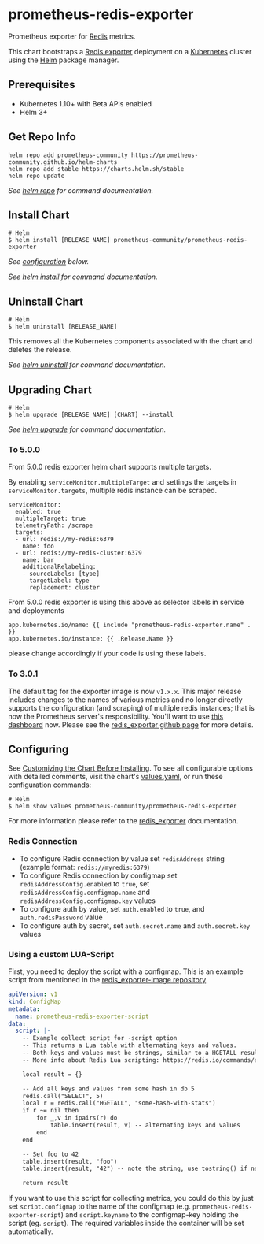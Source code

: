 # prometheus-redis-exporter

Prometheus exporter for [Redis](https://redis.io/) metrics.

This chart bootstraps a [Redis exporter](https://github.com/oliver006/redis_exporter) deployment on a [Kubernetes](http://kubernetes.io) cluster using the [Helm](https://helm.sh) package manager.

## Prerequisites

- Kubernetes 1.10+ with Beta APIs enabled
- Helm 3+

## Get Repo Info

```console
helm repo add prometheus-community https://prometheus-community.github.io/helm-charts
helm repo add stable https://charts.helm.sh/stable
helm repo update
```

_See [helm repo](https://helm.sh/docs/helm/helm_repo/) for command documentation._

## Install Chart

```console
# Helm
$ helm install [RELEASE_NAME] prometheus-community/prometheus-redis-exporter
```

_See [configuration](#configuration) below._

_See [helm install](https://helm.sh/docs/helm/helm_install/) for command documentation._

## Uninstall Chart

```console
# Helm
$ helm uninstall [RELEASE_NAME]
```

This removes all the Kubernetes components associated with the chart and deletes the release.

_See [helm uninstall](https://helm.sh/docs/helm/helm_uninstall/) for command documentation._

## Upgrading Chart

```console
# Helm
$ helm upgrade [RELEASE_NAME] [CHART] --install
```

_See [helm upgrade](https://helm.sh/docs/helm/helm_upgrade/) for command documentation._

### To 5.0.0

From 5.0.0 redis exporter helm chart supports multiple targets.

By enabling `serviceMonitor.multipleTarget` and settings the targets in `serviceMonitor.targets`, multiple redis instance can be scraped.

```
serviceMonitor:
  enabled: true
  multipleTarget: true
  telemetryPath: /scrape
  targets:
  - url: redis://my-redis:6379
    name: foo
  - url: redis://my-redis-cluster:6379
    name: bar
    additionalRelabeling:
    - sourceLabels: [type]
      targetLabel: type
      replacement: cluster
```

From 5.0.0 redis exporter is using this above as selector labels in service and deployments
```
app.kubernetes.io/name: {{ include "prometheus-redis-exporter.name" . }}
app.kubernetes.io/instance: {{ .Release.Name }}
```

please change accordingly if your code is using these labels.

### To 3.0.1

 The default tag for the exporter image is now `v1.x.x`. This major release includes changes to the names of various metrics and no longer directly supports the configuration (and scraping) of multiple redis instances; that is now the Prometheus server's responsibility. You'll want to use [this dashboard](https://github.com/oliver006/redis_exporter/blob/master/contrib/grafana_prometheus_redis_dashboard.json) now. Please see the [redis_exporter github page](https://github.com/oliver006/redis_exporter#upgrading-from-0x-to-1x) for more details.

## Configuring

See [Customizing the Chart Before Installing](https://helm.sh/docs/intro/using_helm/#customizing-the-chart-before-installing). To see all configurable options with detailed comments, visit the chart's [values.yaml](./values.yaml), or run these configuration commands:

```console
# Helm
$ helm show values prometheus-community/prometheus-redis-exporter
```

For more information please refer to the [redis_exporter](https://github.com/oliver006/redis_exporter) documentation.

### Redis Connection

- To configure Redis connection by value set `redisAddress` string (example format: `redis://myredis:6379`)
- To configure Redis connection by configmap set `redisAddressConfig.enabled` to `true`, set `redisAddressConfig.configmap.name` and `redisAddressConfig.configmap.key` values
- To configure auth by value, set `auth.enabled` to `true`, and `auth.redisPassword` value
- To configure auth by secret, set `auth.secret.name` and `auth.secret.key` values

### Using a custom LUA-Script

First, you need to deploy the script with a configmap. This is an example script from mentioned in the [redis_exporter-image repository](https://github.com/oliver006/redis_exporter/blob/master/contrib/sample_collect_script.lua)

```yaml
apiVersion: v1
kind: ConfigMap
metadata:
  name: prometheus-redis-exporter-script
data:
  script: |-
    -- Example collect script for -script option
    -- This returns a Lua table with alternating keys and values.
    -- Both keys and values must be strings, similar to a HGETALL result.
    -- More info about Redis Lua scripting: https://redis.io/commands/eval

    local result = {}

    -- Add all keys and values from some hash in db 5
    redis.call("SELECT", 5)
    local r = redis.call("HGETALL", "some-hash-with-stats")
    if r ~= nil then
        for _,v in ipairs(r) do
            table.insert(result, v) -- alternating keys and values
        end
    end

    -- Set foo to 42
    table.insert(result, "foo")
    table.insert(result, "42") -- note the string, use tostring() if needed

    return result
```

If you want to use this script for collecting metrics, you could do this by just set `script.configmap` to the name of the configmap (e.g. `prometheus-redis-exporter-script`) and `script.keyname` to the configmap-key holding the script (eg. `script`). The required variables inside the container will be set automatically.
